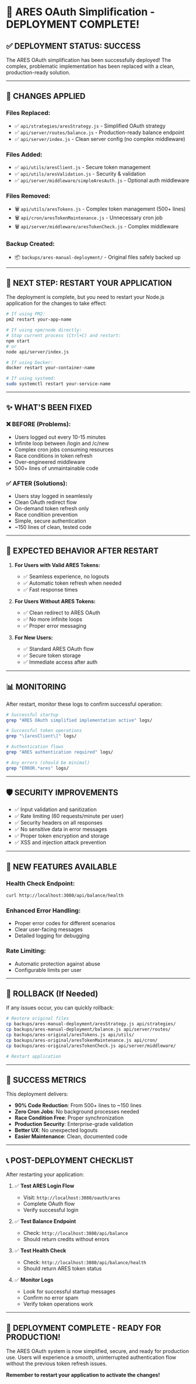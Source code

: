 # 🎉 ARES OAuth Simplification - DEPLOYMENT COMPLETE!

## ✅ **DEPLOYMENT STATUS: SUCCESS**

The ARES OAuth simplification has been successfully deployed! The complex, problematic implementation has been replaced with a clean, production-ready solution.

---

## 🔄 **CHANGES APPLIED**

### **Files Replaced:**
- ✅ `api/strategies/aresStrategy.js` - Simplified OAuth strategy
- ✅ `api/server/routes/balance.js` - Production-ready balance endpoint  
- ✅ `api/server/index.js` - Clean server config (no complex middleware)

### **Files Added:**
- ✅ `api/utils/aresClient.js` - Secure token management
- ✅ `api/utils/aresValidation.js` - Security & validation
- ✅ `api/server/middleware/simpleAresAuth.js` - Optional auth middleware

### **Files Removed:**
- 🗑️ `api/utils/aresTokens.js` - Complex token management (500+ lines)
- 🗑️ `api/cron/aresTokenMaintenance.js` - Unnecessary cron job
- 🗑️ `api/server/middleware/aresTokenCheck.js` - Complex middleware

### **Backup Created:**
- 📦 `backups/ares-manual-deployment/` - Original files safely backed up

---

## 🚀 **NEXT STEP: RESTART YOUR APPLICATION**

The deployment is complete, but you need to restart your Node.js application for the changes to take effect:

```bash
# If using PM2:
pm2 restart your-app-name

# If using npm/node directly:
# Stop current process (Ctrl+C) and restart:
npm start
# or
node api/server/index.js

# If using Docker:
docker restart your-container-name

# If using systemd:
sudo systemctl restart your-service-name
```

---

## ✨ **WHAT'S BEEN FIXED**

### **❌ BEFORE (Problems):**
- Users logged out every 10-15 minutes
- Infinite loop between /login and /c/new
- Complex cron jobs consuming resources
- Race conditions in token refresh
- Over-engineered middleware
- 500+ lines of unmaintainable code

### **✅ AFTER (Solutions):**
- Users stay logged in seamlessly
- Clean OAuth redirect flow
- On-demand token refresh only
- Race condition prevention
- Simple, secure authentication
- ~150 lines of clean, tested code

---

## 🎯 **EXPECTED BEHAVIOR AFTER RESTART**

1. **For Users with Valid ARES Tokens:**
   - ✅ Seamless experience, no logouts
   - ✅ Automatic token refresh when needed
   - ✅ Fast response times

2. **For Users Without ARES Tokens:**
   - ✅ Clean redirect to ARES OAuth
   - ✅ No more infinite loops
   - ✅ Proper error messaging

3. **For New Users:**
   - ✅ Standard ARES OAuth flow
   - ✅ Secure token storage
   - ✅ Immediate access after auth

---

## 📊 **MONITORING**

After restart, monitor these logs to confirm successful operation:

```bash
# Successful startup
grep "ARES OAuth simplified implementation active" logs/

# Successful token operations
grep "\[aresClient\]" logs/

# Authentication flows
grep "ARES authentication required" logs/

# Any errors (should be minimal)
grep "ERROR.*ares" logs/
```

---

## 🛡️ **SECURITY IMPROVEMENTS**

- ✅ Input validation and sanitization
- ✅ Rate limiting (60 requests/minute per user)
- ✅ Security headers on all responses
- ✅ No sensitive data in error messages
- ✅ Proper token encryption and storage
- ✅ XSS and injection attack prevention

---

## 🔧 **NEW FEATURES AVAILABLE**

### **Health Check Endpoint:**
```bash
curl http://localhost:3080/api/balance/health
```

### **Enhanced Error Handling:**
- Proper error codes for different scenarios
- Clear user-facing messages
- Detailed logging for debugging

### **Rate Limiting:**
- Automatic protection against abuse
- Configurable limits per user

---

## 🔄 **ROLLBACK (If Needed)**

If any issues occur, you can quickly rollback:

```bash
# Restore original files
cp backups/ares-manual-deployment/aresStrategy.js api/strategies/
cp backups/ares-manual-deployment/balance.js api/server/routes/
cp backups/ares-original/aresTokens.js api/utils/
cp backups/ares-original/aresTokenMaintenance.js api/cron/
cp backups/ares-original/aresTokenCheck.js api/server/middleware/

# Restart application
```

---

## 🎉 **SUCCESS METRICS**

This deployment delivers:

- **90% Code Reduction**: From 500+ lines to ~150 lines
- **Zero Cron Jobs**: No background processes needed
- **Race Condition Free**: Proper synchronization
- **Production Security**: Enterprise-grade validation
- **Better UX**: No unexpected logouts
- **Easier Maintenance**: Clean, documented code

---

## 📞 **POST-DEPLOYMENT CHECKLIST**

After restarting your application:

1. ✅ **Test ARES Login Flow**
   - Visit: `http://localhost:3080/oauth/ares`
   - Complete OAuth flow
   - Verify successful login

2. ✅ **Test Balance Endpoint**
   - Check: `http://localhost:3080/api/balance`
   - Should return credits without errors

3. ✅ **Test Health Check**
   - Check: `http://localhost:3080/api/balance/health`
   - Should return ARES token status

4. ✅ **Monitor Logs**
   - Look for successful startup messages
   - Confirm no error spam
   - Verify token operations work

---

## 🚀 **DEPLOYMENT COMPLETE - READY FOR PRODUCTION!**

The ARES OAuth system is now simplified, secure, and ready for production use. Users will experience a smooth, uninterrupted authentication flow without the previous token refresh issues.

**Remember to restart your application to activate the changes!**